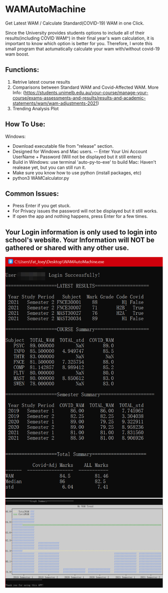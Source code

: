 # WAMAutoMachine
Get Latest WAM / Calculate Standard(COVID-19) WAM in one Click.

Since the University provides students options to include all of their results(including COVID WAM^) in their final year's wam calculation, it is important to know which option is better for you.
Therefore, I wrote this small program that aotumatically calculate your wam with/without covid-19 wam boost.

## Functions:
1. Retrive latest course results
2. Comparisons between Standard WAM and Covid-Affected WAM.  More Info: (https://students.unimelb.edu.au/your-course/manage-your-course/exams-assessments-and-results/results-and-academic-statements/wam/wam-adjustments-2021)
3. Trending Analysis Plot

## How To Use:
Windows:
- Download executable file from "release" section.
- Designed for Windows and Mac users.
-- Enter Your Uni Account UserName + Password (Will not be displayed but it still enters)
- Build in Windows: use terminal 'auto-py-to-exe' to build
Mac:
Haven't realease yet, but you can still run it.
- Make sure you know how to use python (install packages, etc)
- python3 WAMCalculator.py

## Common Issues:
- Press Enter if you get stuck.
- For Privacy issues the password will not be displayed but it still works.
- If open the app and nothing happens, press Enter for a few times.

## Your Login information is only used to login into school's website. Your Information will NOT be gathered or shared with any other use.

![plot](./pics/pc1.webp)
![plot](./pics/pc2.webp)
